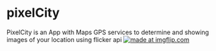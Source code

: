 # pixelCity
PixelCity is an App with Maps GPS services to determine and showing images of your location using flicker api
<a href="https://imgflip.com/gif/24m2ox"><img src="https://i.imgflip.com/24m2ox.gif" title="made at imgflip.com"/></a>
